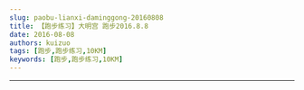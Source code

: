 ```yaml
---
slug: paobu-lianxi-daminggong-20160808
title: 【跑步练习】大明宫 跑步2016.8.8
date: 2016-08-08
authors: kuizuo
tags: [跑步,跑步练习,10KM]
keywords: [跑步,跑步练习,10KM]
---
```

---

<!-- truncate -->
